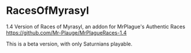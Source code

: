 # RacesOfMyrasyl
 
1.4 Version of Races of Myrasyl, an addon for MrPlague's Authentic Races https://github.com/Mr-Plauge/MrPlagueRaces-1.4

This is a beta version, with only Saturnians playable.
